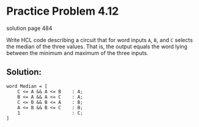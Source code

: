 # Practice Problem 4.12
solution page 484

Write HCL code describing a circuit that for word inputs `A`, `B`, and `C` selects the median of the three values. That is, the output equals the word lying between the minimum and maximum of the three inputs.

## Solution:
```
word Median = [
    C <= A && A <= B    : A;
    B <= A && A <= C    : A;
    C <= B && B <= A    : B;
    A <= B && B <= C    : B;
    1                   : C;
]
```